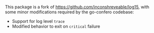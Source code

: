 This package is a fork of https://github.com/inconshreveable/log15, with some
minor modifications required by the go-confero codebase:

 * Support for log level `trace`
 * Modified behavior to exit on `critical` failure
